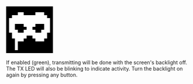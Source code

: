 ![Stealth mode icon](stealth.png)

If enabled (green), transmitting will be done with the screen's backlight off.
The TX LED will also be blinking to indicate activity.
Turn the backlight on again by pressing any button.
